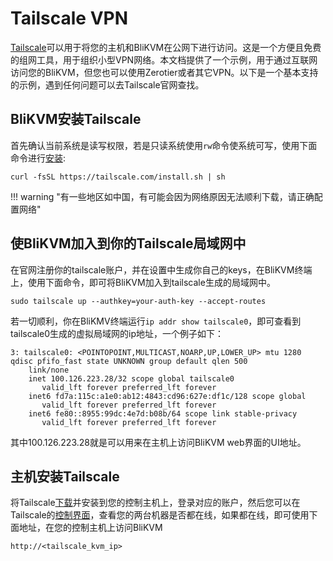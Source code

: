 # **Tailscale VPN**

[Tailscale](https://tailscale.com/)可以用于将您的主机和BliKVM在公网下进行访问。这是一个方便且免费的组网工具，用于组织小型VPN网络。本文档提供了一个示例，用于通过互联网访问您的BliKVM，但您也可以使用Zerotier或者其它VPN。以下是一个基本支持的示例，遇到任何问题可以去Tailscale官网查找。

## **BliKVM安装Tailscale**
首先确认当前系统是读写权限，若是只读系统使用`rw`命令使系统可写，使用下面命令进行[安装](https://tailscale.com/download):
```
curl -fsSL https://tailscale.com/install.sh | sh
```
!!! warning "有一些地区如中国，有可能会因为网络原因无法顺利下载，请正确配置网络"

## **使BliKVM加入到你的Tailscale局域网中**
在官网注册你的tailscale账户，并在设置中生成你自己的keys，在BliKVM终端上，使用下面命令，即可将BliKVM加入到tailscale生成的局域网中。
```
sudo tailscale up --authkey=your-auth-key --accept-routes
```
若一切顺利，你在BliKMV终端运行`ip addr show tailscale0`，即可查看到tailscale0生成的虚拟局域网的ip地址，一个例子如下：
```
3: tailscale0: <POINTOPOINT,MULTICAST,NOARP,UP,LOWER_UP> mtu 1280 qdisc pfifo_fast state UNKNOWN group default qlen 500
    link/none
    inet 100.126.223.28/32 scope global tailscale0
       valid_lft forever preferred_lft forever
    inet6 fd7a:115c:a1e0:ab12:4843:cd96:627e:df1c/128 scope global
       valid_lft forever preferred_lft forever
    inet6 fe80::8955:99dc:4e7d:b08b/64 scope link stable-privacy
       valid_lft forever preferred_lft forever
```
其中100.126.223.28就是可以用来在主机上访问BliKVM web界面的UI地址。

## **主机安装Tailscale**
将Tailscale[下载](https://tailscale.com/download)并安装到您的控制主机上，登录对应的账户，然后您可以在Tailscale的[控制界面](https://login.tailscale.com/admin/machines)，查看您的两台机器是否都在线，如果都在线，即可使用下面地址，在您的控制主机上访问BliKVM
```
http://<tailscale_kvm_ip>
```

